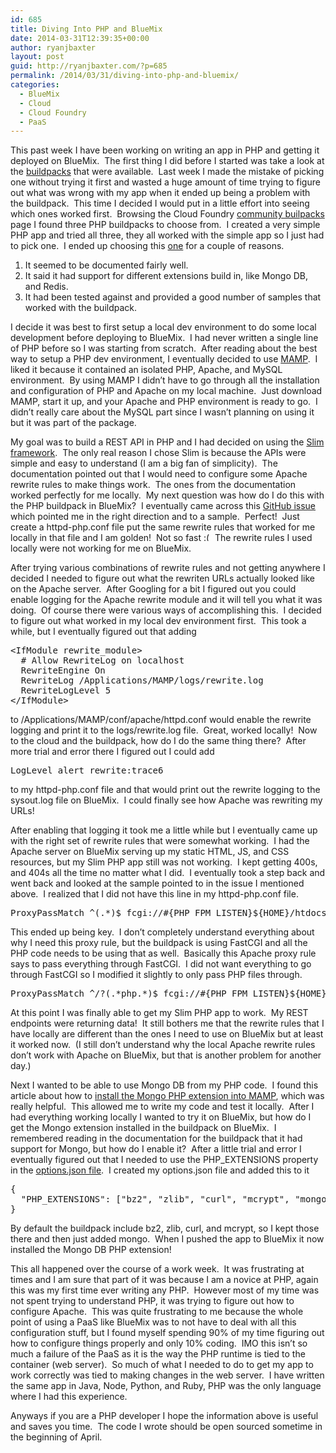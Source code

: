 ```yaml
---
id: 685
title: Diving Into PHP and BlueMix
date: 2014-03-31T12:39:35+00:00
author: ryanjbaxter
layout: post
guid: http://ryanjbaxter.com/?p=685
permalink: /2014/03/31/diving-into-php-and-bluemix/
categories:
  - BlueMix
  - Cloud
  - Cloud Foundry
  - PaaS
---
```

This past week I have been working on writing an app in PHP and getting it deployed on BlueMix.  The first thing I did before I started was take a look at the <a href="http://docs.cloudfoundry.org/" target="_blank">buildpacks</a> that were available.  Last week I made the mistake of picking one without trying it first and wasted a huge amount of time trying to figure out what was wrong with my app when it ended up being a problem with the buildpack.  This time I decided I would put in a little effort into seeing which ones worked first.  Browsing the Cloud Foundry <a href="https://github.com/cloudfoundry-community/cf-docs-contrib/wiki/Buildpacks" target="_blank">community builpacks</a> page I found three PHP buildpacks to choose from.  I created a very simple PHP app and tried all three, they all worked with the simple app so I just had to pick one.  I ended up choosing this <a href="https://github.com/dmikusa-pivotal/cf-php-build-pack" target="_blank">one</a> for a couple of reasons.

  1. It seemed to be documented fairly well.
  2. It said it had support for different extensions build in, like Mongo DB, and Redis.
  3. It had been tested against and provided a good number of samples that worked with the buildpack.

I decide it was best to first setup a local dev environment to do some local development before deploying to BlueMix.  I had never written a single line of PHP before so I was starting from scratch.  After reading about the best way to setup a PHP dev environment, I eventually decided to use <a href="http://www.mamp.info/en/" target="_blank">MAMP</a>.  I liked it because it contained an isolated PHP, Apache, and MySQL environment.  By using MAMP I didn&#8217;t have to go through all the installation and configuration of PHP and Apache on my local machine.  Just download MAMP, start it up, and your Apache and PHP environment is ready to go.  I didn&#8217;t really care about the MySQL part since I wasn&#8217;t planning on using it but it was part of the package.

My goal was to build a REST API in PHP and I had decided on using the <a href="https://github.com/codeguy/Slim" target="_blank">Slim framework</a>.  The only real reason I chose Slim is because the APIs were simple and easy to understand (I am a big fan of simplicity).  The documentation pointed out that I would need to configure some Apache rewrite rules to make things work.  The ones from the documentation worked perfectly for me locally.  My next question was how do I do this with the PHP buildpack in BlueMix?  I eventually came across this <a href="https://github.com/dmikusa-pivotal/cf-php-build-pack/issues/1" target="_blank">GitHub issue</a> which pointed me in the right direction and to a sample.  Perfect!  Just create a httpd-php.conf file put the same rewrite rules that worked for me locally in that file and I am golden!  Not so fast  <img src="http://ryanjbaxter.com/wp-includes/images/smilies/frownie.png" alt=":(" class="wp-smiley" style="height: 1em; max-height: 1em;" /> The rewrite rules I used locally were not working for me on BlueMix.

After trying various combinations of rewrite rules and not getting anywhere I decided I needed to figure out what the rewriten URLs actually looked like on the Apache server.  After Googling for a bit I figured out you could enable logging for the Apache rewrite module and it will tell you what it was doing.  Of course there were various ways of accomplishing this.  I decided to figure out what worked in my local dev environment first.  This took a while, but I eventually figured out that adding

<pre>&lt;IfModule rewrite_module>
  # Allow RewriteLog on localhost
  RewriteEngine On
  RewriteLog /Applications/MAMP/logs/rewrite.log
  RewriteLogLevel 5
&lt;/IfModule>
</pre>

to /Applications/MAMP/conf/apache/httpd.conf would enable the rewrite logging and print it to the logs/rewrite.log file.  Great, worked locally!  Now to the cloud and the buildpack, how do I do the same thing there?  After more trial and error there I figured out I could add

<pre>LogLevel alert rewrite:trace6</pre>

to my httpd-php.conf file and that would print out the rewrite logging to the sysout.log file on BlueMix.  I could finally see how Apache was rewriting my URLs!

After enabling that logging it took me a little while but I eventually came up with the right set of rewrite rules that were somewhat working.  I had the Apache server on BlueMix serving up my static HTML, JS, and CSS resources, but my Slim PHP app still was not working.  I kept getting 400s, and 404s all the time no matter what I did.  I eventually took a step back and went back and looked at the sample pointed to in the issue I mentioned above.  I realized that I did not have this line in my httpd-php.conf file.

<pre>ProxyPassMatch ^(.*)$ fcgi://#{PHP_FPM_LISTEN}${HOME}/htdocs/$1</pre>

This ended up being key.  I don&#8217;t completely understand everything about why I need this proxy rule, but the buildpack is using FastCGI and all the PHP code needs to be using that as well.  Basically this Apache proxy rule says to pass everything through FastCGI.  I did not want everything to go through FastCGI so I modified it slightly to only pass PHP files through.

<pre>ProxyPassMatch ^/?(.*php.*)$ fcgi://#{PHP_FPM_LISTEN}${HOME}/htdocs/$1</pre>

At this point I was finally able to get my Slim PHP app to work.  My REST endpoints were returning data!  It still bothers me that the rewrite rules that I have locally are different than the ones I need to use on BlueMix but at least it worked now.  (I still don&#8217;t understand why the local Apache rewrite rules don&#8217;t work with Apache on BlueMix, but that is another problem for another day.)

Next I wanted to be able to use Mongo DB from my PHP code.  I found this article about how to <a href="http://www.lukepeters.me/blog/post/setting-up-mongodb-with-php-and-mamp" target="_blank">install the Mongo PHP extension into MAMP</a>, which was really helpful.  This allowed me to write my code and test it locally.  After I had everything working locally I wanted to try it on BlueMix, but how do I get the Mongo extension installed in the buildpack on BlueMix.  I remembered reading in the documentation for the buildpack that it had support for Mongo, but how do I enable it?  After a little trial and error I eventually figured out that I needed to use the PHP_EXTENSIONS property in the <a href="https://github.com/dmikusa-pivotal/cf-php-build-pack/blob/master/docs/config.md#optionsjson" target="_blank">options.json file</a>.  I created my options.json file and added this to it

<pre>{
  "PHP_EXTENSIONS": ["bz2", "zlib", "curl", "mcrypt", "mongo"]
}</pre>

By default the buildpack include bz2, zlib, curl, and mcrypt, so I kept those there and then just added mongo.  When I pushed the app to BlueMix it now installed the Mongo DB PHP extension!

This all happened over the course of a work week.  It was frustrating at times and I am sure that part of it was because I am a novice at PHP, again this was my first time ever writing any PHP.  However most of my time was not spent trying to understand PHP, it was trying to figure out how to configure Apache.  This was quite frustrating to me because the whole point of using a PaaS like BlueMix was to not have to deal with all this configuration stuff, but I found myself spending 90% of my time figuring out how to configure things properly and only 10% coding.  IMO this isn&#8217;t so much a failure of the PaaS as it is the way the PHP runtime is tied to the container (web server).  So much of what I needed to do to get my app to work correctly was tied to making changes in the web server.  I have written the same app in Java, Node, Python, and Ruby, PHP was the only language where I had this experience.

Anyways if you are a PHP developer I hope the information above is useful and saves you time.  The code I wrote should be open sourced sometime in the beginning of April.